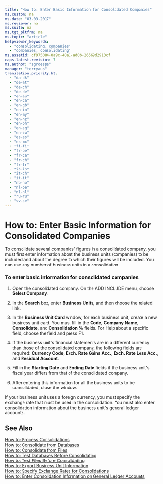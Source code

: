 ```yaml
---
title: "How to: Enter Basic Information for Consolidated Companies"
ms.custom: na
ms.date: "03-03-2017"
ms.reviewer: na
ms.suite: na
ms.tgt_pltfrm: na
ms.topic: "article"
helpviewer_keywords: 
  - "consolidating, companies"
  - "companies, consolidating"
ms.assetid: cf975084-0a9c-40a1-ad0b-26569d2913cf
caps.latest.revision: 7
ms.author: "sgroespe"
manager: "terryaus"
translation.priority.ht: 
  - "da-dk"
  - "de-at"
  - "de-ch"
  - "de-de"
  - "en-au"
  - "en-ca"
  - "en-gb"
  - "en-in"
  - "en-my"
  - "en-nz"
  - "en-ph"
  - "en-sg"
  - "en-zw"
  - "es-es"
  - "es-mx"
  - "fi-fi"
  - "fr-be"
  - "fr-ca"
  - "fr-ch"
  - "fr-fr"
  - "is-is"
  - "it-ch"
  - "it-it"
  - "nb-no"
  - "nl-be"
  - "nl-nl"
  - "ru-ru"
  - "sv-se"
---
```

# How to: Enter Basic Information for Consolidated Companies
To consolidate several companies' figures in a consolidated company, you must first enter information about the business units \(companies\) to be included and about the degree to which their figures will be included. You can use any number of business units in a consolidation.  
  
### To enter basic information for consolidated companies  
  
1.  Open the consolidated company. On the ADD INCLUDE<!--[!INCLUDE[navnow](../ApplicationDesign/includes/navnow_md.md)]--> menu, choose **Select Company**.  
  
2.  In the **Search** box, enter **Business Units**, and then choose the related link.  
  
3.  In the **Business Unit Card** window, for each business unit, create a new business unit card. You must fill in the **Code**, **Company Name**, **Consolidate**, and **Consolidation %** fields. For Help about a specific field, choose the field and press F1.  
  
4.  If the business unit's financial statements are in a different currency than those of the consolidated company, the following fields are required: **Currency Code**, **Exch. Rate Gains Acc.**, **Exch. Rate Loss Acc.**, and **Residual Account**.  
  
5.  Fill in the **Starting Date** and **Ending Date** fields if the business unit's fiscal year differs from that of the consolidated company.  
  
6.  After entering this information for all the business units to be consolidated, close the window.  
  
 If your business unit uses a foreign currency, you must specify the exchange rate that must be used in the consolidation. You must also enter consolidation information about the business unit's general ledger accounts.  
  
## See Also  
 [How to: Process Consolidations](../Finance/how-to-process-consolidations.md)   
 [How to: Consolidate from Databases](../Finance/how-to-consolidate-from-databases.md)   
 [How to: Consolidate from Files](../Finance/how-to-consolidate-from-files.md)   
 [How to: Test Databases Before Consolidating](../Finance/how-to-test-databases-before-consolidating.md)   
 [How to: Test Files Before Consolidating](../Finance/how-to-test-files-before-consolidating.md)   
 [How to: Export Business Unit Information](../Finance/how-to-export-business-unit-information.md)   
 [How to: Specify Exchange Rates for Consolidations](../Finance/how-to-specify-exchange-rates-for-consolidations.md)   
 [How to: Enter Consolidation Information on General Ledger Accounts](../Finance/how-to-enter-consolidation-information-on-general-ledger-accounts.md)